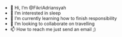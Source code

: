 - 👋 Hi, I’m @FikriAdriansyah
- 👀 I’m interested in sleep
- 🌱 I’m currently learning how to finish responsibility
- 💞️ I’m looking to collaborate on travelling
- 📫 How to reach me just send an email ;)

<!---
FikriAdriansyah/FikriAdriansyah is a ✨ special ✨ repository because its `README.md` (this file) appears on your GitHub profile.
You can click the Preview link to take a look at your changes.
--->
